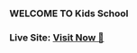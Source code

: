 ### WELCOME TO Kids School

### Live Site: [Visit Now 🚀](https://ashik-ahammad.github.io/Kids-School/) 
